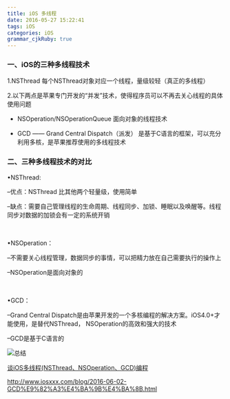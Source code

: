 ```yaml
---
title: iOS 多线程
date: 2016-05-27 15:22:41
tags: iOS
categories: iOS
grammar_cjkRuby: true
---
```


### 一、iOS的三种多线程技术　　

1.NSThread 每个NSThread对象对应一个线程，量级较轻（真正的多线程）

2.以下两点是苹果专门开发的“并发”技术，使得程序员可以不再去关心线程的具体使用问题

- NSOperation/NSOperationQueue 面向对象的线程技术


- GCD —— Grand Central Dispatch（派发） 是基于C语言的框架，可以充分利用多核，是苹果推荐使用的多线程技术



### 二、三种多线程技术的对比　　

•NSThread:

–优点：NSThread 比其他两个轻量级，使用简单

–缺点：需要自己管理线程的生命周期、线程同步、加锁、睡眠以及唤醒等。线程同步对数据的加锁会有一定的系统开销

 

•NSOperation：

–不需要关心线程管理，数据同步的事情，可以把精力放在自己需要执行的操作上

–NSOperation是面向对象的

 

•GCD：

–Grand Central Dispatch是由苹果开发的一个多核编程的解决方案。iOS4.0+才能使用，是替代NSThread， NSOperation的高效和强大的技术

–GCD是基于C语言的

![总结](https://o8ouygf5v.qnssl.com/Tables/ralationship.jpg)

[谈iOS多线程(NSThread、NSOperation、GCD)编程](http://www.jianshu.com/p/6e6f4e005a0b)

http://www.iosxxx.com/blog/2016-06-02-GCD%E9%82%A3%E4%BA%9B%E4%BA%8B.html